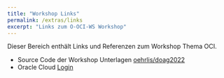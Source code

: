```yaml
---
title: "Workshop Links"
permalink: /extras/links
excerpt: "Links zum O-OCI-WS Workshop"
---
```

<!-- markdownlint-disable MD033 -->

Dieser Bereich enthält Links und Referenzen zum Workshop Thema OCI.

- Source Code der Workshop Unterlagen [oehrlis/doag2022](https://github.com/oehrlis/doag2022)
- Oracle Cloud [Login](https://cloud.oracle.com/)
